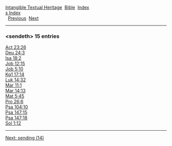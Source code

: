 [Intangible Textual Heritage](../../index)  [Bible](../index) 
[Index](index)   
[s Index](_s_)  
  [Previous](c09992)  [Next](c09994) 

------------------------------------------------------------------------

### &lt;sendeth&gt; 15 entries

[Act 23:26](../kjv/act023.htm#026)  
[Deu 24:3](../kjv/deu024.htm#003)  
[Isa 18:2](../kjv/isa018.htm#002)  
[Job 12:15](../kjv/job012.htm#015)  
[Job 5:10](../kjv/job005.htm#010)  
[Kg1 17:14](../kjv/kg1017.htm#014)  
[Luk 14:32](../kjv/luk014.htm#032)  
[Mar 11:1](../kjv/mar011.htm#001)  
[Mar 14:13](../kjv/mar014.htm#013)  
[Mat 5:45](../kjv/mat005.htm#045)  
[Pro 26:6](../kjv/pro026.htm#006)  
[Psa 104:10](../kjv/psa104.htm#010)  
[Psa 147:15](../kjv/psa147.htm#015)  
[Psa 147:18](../kjv/psa147.htm#018)  
[Sol 1:12](../kjv/sol001.htm#012)  

------------------------------------------------------------------------

[Next: sending (14)](c09994)
